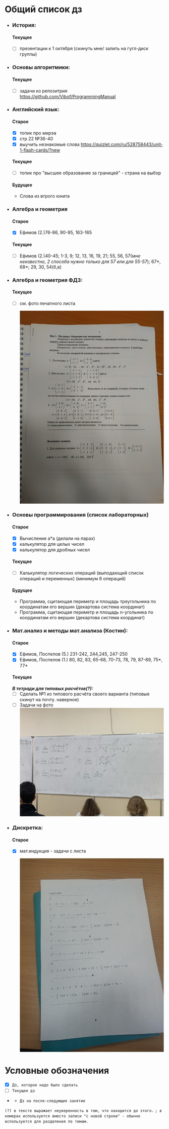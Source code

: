 # Общий список дз

- ### История:
    #### Текущее
	- [ ] презентации к 1 октября (скинуть мне/ залить на гугл-диск группы)
- ### Основы алгоритмики:
    #### Текущее
	- [ ] задачи из репозитрия https://github.com/Vibof/ProgrammingManual
- ### Английский язык:
    #### Старое
    - [x] топик про мирэа
    - [x] стр 22 №36-40 
    - [x] выучить незнакомые слова https://quizlet.com/ru/528758443/unit-1-flash-cards/?new
    #### Текущее
    - [ ] топик про "высшее образование за границей" - страна на выбор
    #### Будущее
    - Слова из втрого юнита
- ### Алгебра и геометрия 
    #### Старое
	- [x] Ефимов (2.)76-86, 90-95, 163-165
    #### Текущее
    - [ ] Ефимов (2.)40-45; 1-3, 9; 12, 13, 16, 19, 21; 55, 56, 57(*мне неизвестно, 2 способа нужно только для 57 или для 55-57*); 67*, 68*; 29, 30, 54(б,в) 
- ### Алгебра и геометрия ФДЗ:
    #### Текущее
	- [ ] см. фото печатного листа

        ![линал ФДЗ](линал_ФДЗ_1.jpg)
- ### Основы программирования (список лабораторных)
    #### Старое
	- [x] Вычисление a*a (делали на парах)
	- [x] калькулятор для целых чисел  
	- [x] калькулятор для дробных чисел
    #### Текущее
	- [ ] Калькулятор логических операций (выподающий список операций и переменных) (минимум 6 операций)
    #### Будущее
	-  Программа, сцитающая периметр и площадь треугольника по координатам его вершин (декартова система координат)
	- Программа, сцитающая периметр и площадь n-угольника по координатам его вершин (декартова система координат)
- ### Мат.анализ и методы мат.анализа (Костин):
    #### Старое
	- [x] Ефимов, Поспелов (5.) 231-242, 244,245, 247-250
    - [x] Ефимов, Поспелов (1.) 80, 82, 83, 65-68, 70-73, 78, 79, 87-89, 75*, 77*  
    #### Текущее
    ***В тетради для типовых расчётов(?):***
	- [ ] Сделать №1 из типового расчёта своего варианта (типовые скинут на почту. наверное)
    - [ ] Задачи на фото ![дз по алгему](аглем_1.jpg)
- ### Дискретка:
    #### Старое
	- [x] мат.индукция - задачи с листа

        ![дискретка](дискретка_1.jpg)
    
# Условные обозначения
- [x] `Дз, которое надо было сделать`
- [ ] `Текущее дз`
- - `Дз на после-следующие занятие`

`(?) в тексте выражает неуверенность в том, что находится до этого.`
`; в номерах используется вместо записи "с новой строки" - обычно используется для разделения по темам. `